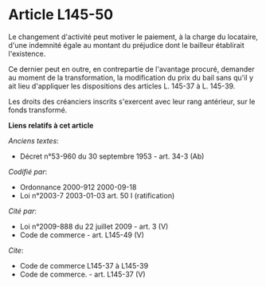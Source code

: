 # Article L145-50

Le changement d'activité peut motiver le paiement, à la charge du locataire, d'une indemnité égale au montant du préjudice
dont le bailleur établirait l'existence. 

Ce dernier peut en outre, en contrepartie de l'avantage procuré, demander au moment de la transformation, la modification du
prix du bail sans qu'il y ait lieu d'appliquer les dispositions des articles L. 145-37 à L. 145-39. 

Les droits des créanciers inscrits s'exercent avec leur rang antérieur, sur le fonds transformé.

**Liens relatifs à cet article**

_Anciens textes_:

  - Décret n°53-960 du 30 septembre 1953 - art. 34-3 (Ab)

_Codifié par_:

  - Ordonnance 2000-912 2000-09-18
  - Loi n°2003-7 2003-01-03 art. 50 I (ratification)

_Cité par_:

  - Loi n°2009-888 du 22 juillet 2009 - art. 3 (V)
  - Code de commerce - art. L145-49 (V)

_Cite_:

  - Code de commerce L145-37 à L145-39
  - Code de commerce. - art. L145-37 (V)

